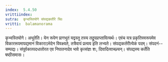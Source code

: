 ```yaml
---
index:  5.4.50
vrittiindex: 
sutra:  कृभ्वस्तियोगे संपद्यकर्तरि च्विः
vritti:  balamanorama 
---
```


कृभ्वस्तियोगे। अभूतेति। येन रूपेण प्रागभूतं यद्वस्तु तस्य तद्रूपप्राप्तावित्यर्थः। एवंच यत्र प्रकृतिस्वरूपमेव विकाररूपमापद्यमानं विकाराऽभेदेन विवक्ष्यते, तत्रैवायं प्रत्यय इति लभ्यते। संपद्यकर्तरीत्येकं पदम्। संपदनं--सम्पद्यः। संपूर्वकात्पदधातोरत एव निपातनादेव भावे कृत्संज्ञः शः, दिवादित्वाच्छ्यन्। संपद्यस्य कर्तेति षष्ठीसमासः। 

